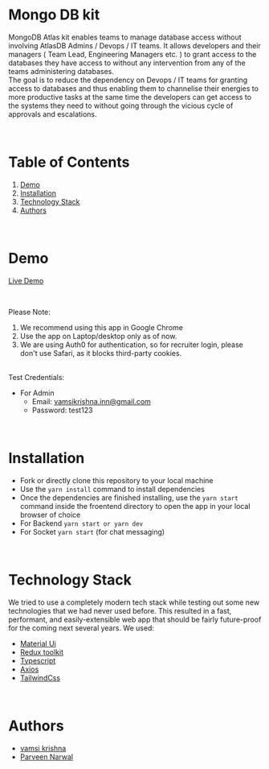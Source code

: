 

# Mongo DB kit
MongoDB Atlas kit enables teams to manage database access without involving AtlasDB Admins / Devops / IT teams. It allows developers and their managers ( Team Lead, Engineering Managers etc. ) to grant access to the databases they have access to without any intervention from any of the teams administering databases.
<br/>
The goal is to reduce the dependency on Devops / IT teams for granting access to databases and thus enabling them to channelise their energies to more productive tasks at the same time the developers can get access to the systems they need to without going through the vicious cycle of approvals and escalations.

<br/>

# Table of Contents

1. [Demo](#demo)
2. [Installation](#installation)
3. [Technology Stack](#technology-stack)
4. [Authors](#authors)
<br/>

# Demo

[Live Demo](https://agri-front.vercel.app/)

<br/>

Please Note:

1. We recommend using this app in Google Chrome
2. Use the app on Laptop/desktop only as of now.
3. We are using Auth0 for authentication, so for recruiter login, please don't use Safari, as it blocks third-party cookies.

<br/>
Test Credentials:

- For Admin
  - Email: vamsikrishna.inn@gmail.com
  - Password: test123

<br/>

# Installation

- Fork or directly clone this repository to your local machine
- Use the `yarn install` command to install dependencies
- Once the dependencies are finished installing, use the `yarn start` command inside the froentend directory to open the app in your local browser of choice
- For Backend `yarn start or yarn dev`
- For Socket `yarn start` (for chat messaging)


<br/>

# Technology Stack

We tried to use a completely modern tech stack while testing out some new technologies that we had never used before. This resulted in a fast, performant, and easily-extensible web app that should be fairly future-proof for the coming next several years. We used:

- [Material Ui](https://mui.com/)
- [Redux toolkit](https://redux-toolkit.js.org/)
- [Typescript](https://www.typescriptlang.org/)
- [Axios](https://axios-http.com/docs/intro)
- [TailwindCss](https://tailwindcss.com/)

<br/>

# Authors

- [vamsi krishna](https://github.com/vamsilearner)
- [Parveen Narwal](https://github.com/PraveenNarwal/)

<br/>
